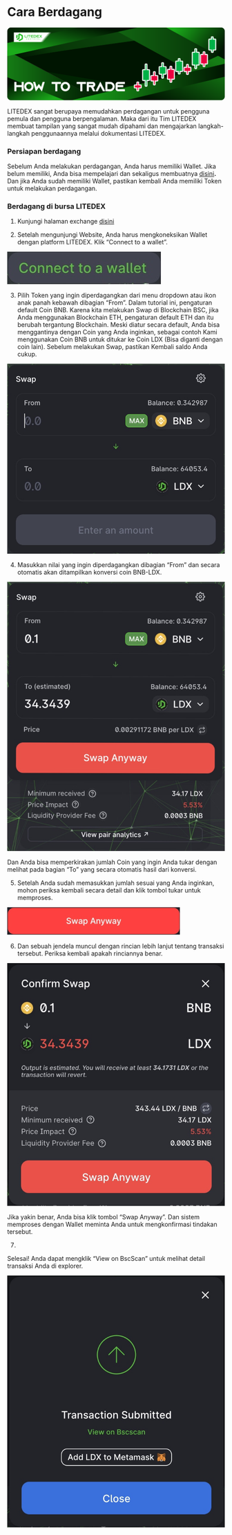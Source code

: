 # Cara Berdagang

![](../../.gitbook/assets/7.-how-to-trade%20%281%29%20%281%29.svg)

LITEDEX sangat berupaya memudahkan perdagangan untuk pengguna pemula dan pengguna berpengalaman. Maka dari itu Tim LITEDEX membuat tampilan yang sangat mudah dipahami dan mengajarkan langkah-langkah penggunaannya melalui dokumentasi LITEDEX.

### **Persiapan berdagang**

Sebelum Anda melakukan perdagangan, Anda harus memiliki Wallet. Jika belum memiliki, Anda bisa mempelajari dan sekaligus membuatnya [disini](../../memulai/cara-membuat-wallet.md)**.**  Dan jika Anda sudah memiliki Wallet, pastikan kembali Anda memiliki Token untuk melakukan perdagangan.

### **Berdagang di bursa LITEDEX**

1. Kunjungi halaman exchange [disini](https://swap.litedex.io/#/swap)

2. Setelah mengunjungi Website, Anda harus mengkoneksikan Wallet dengan platform LITEDEX. Klik “Connect to a wallet”.

![](../../.gitbook/assets/b17df27a-1177-46fa-ae3a-1147c88cdeda_4_5005_c.jpeg)

3. Pilih Token yang ingin diperdagangkan dari menu dropdown atau ikon anak panah kebawah dibagian “From”. Dalam tutorial ini, pengaturan default Coin BNB. Karena kita melakukan Swap di Blockchain BSC, jika Anda menggunakan Blockchain ETH, pengaturan default ETH dan itu berubah tergantung Blockchain. Meski diatur secara default, Anda bisa menggantinya dengan Coin yang Anda inginkan, sebagai contoh Kami menggunakan Coin BNB untuk ditukar ke Coin LDX \(Bisa diganti dengan coin lain\). Sebelum melakukan Swap, pastikan Kembali saldo Anda cukup.

![](../../.gitbook/assets/597046fd-ffc1-498c-8fbe-44a69da4f97f_1_201_a.jpeg)



4. Masukkan nilai yang ingin diperdagangkan dibagian “From” dan secara otomatis akan ditampilkan konversi coin BNB-LDX.

![](../../.gitbook/assets/a5a92f45-474e-4c67-ba85-19d391c39b9f_1_201_a.jpeg)



Dan Anda bisa memperkirakan jumlah Coin yang ingin Anda tukar dengan melihat pada bagian “To” yang secara otomatis hasil dari konversi.

5. Setelah Anda sudah memasukkan jumlah sesuai yang Anda inginkan, mohon periksa kembali secara detail dan klik tombol tukar untuk memproses.

![](../../.gitbook/assets/swap-anyway.png)

6. Dan sebuah jendela muncul dengan rincian lebih lanjut tentang transaksi tersebut. Periksa kembali apakah rinciannya benar.

![](../../.gitbook/assets/bd440173-0996-4911-94b6-32c348f6ec53_1_201_a.jpeg)

Jika yakin benar, Anda bisa klik tombol “Swap Anyway”. Dan sistem memproses dengan Wallet meminta Anda untuk mengkonfirmasi tindakan tersebut.

7. 
Selesai! Anda dapat mengklik “View on BscScan” untuk melihat detail transaksi Anda di explorer. 

![](../../.gitbook/assets/5dfc93c7-f4c3-4cc2-a608-6ee618b42cd4_1_201_a.jpeg)



